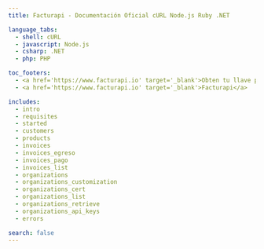 ```yaml
---
title: Facturapi - Documentación Oficial cURL Node.js Ruby .NET

language_tabs:
  - shell: cURL
  - javascript: Node.js
  - csharp: .NET
  - php: PHP

toc_footers:
  - <a href='https://www.facturapi.io' target='_blank'>Obten tu llave privada</a>
  - <a href='https://www.facturapi.io' target='_blank'>Facturapi</a>

includes:
  - intro
  - requisites
  - started
  - customers
  - products
  - invoices
  - invoices_egreso
  - invoices_pago
  - invoices_list
  - organizations
  - organizations_customization
  - organizations_cert
  - organizations_list
  - organizations_retrieve
  - organizations_api_keys
  - errors

search: false
---
```

